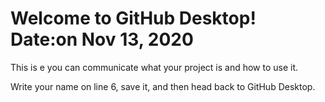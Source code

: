 # Welcome to GitHub Desktop! Date:on Nov 13, 2020


This is e you can communicate what your project is and how to use it.

Write your name on line 6, save it, and then head back to GitHub Desktop.

